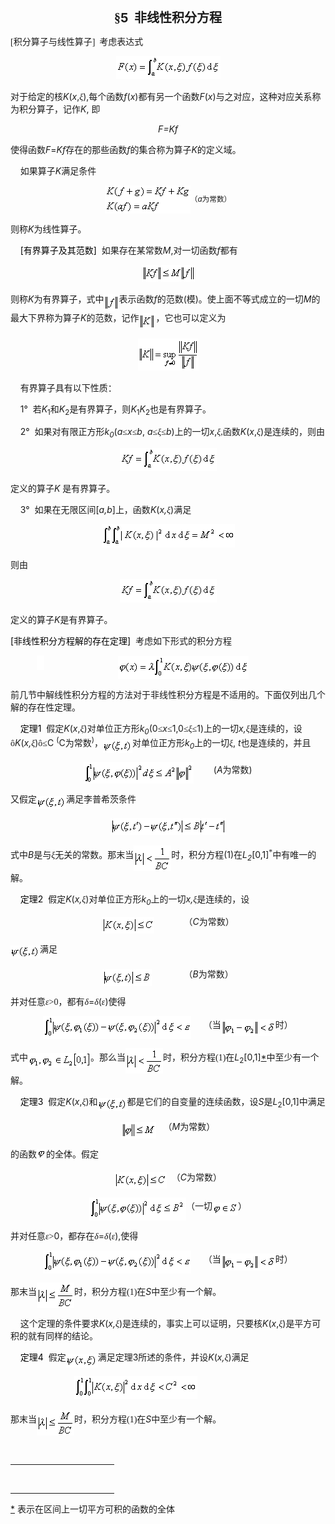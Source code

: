 <div class=Section1>
<p class=MsoNormalIndent align=center style='text-align:center'><b><span
lang=ZH-CN style='font-size:15.0pt;font-family:宋体_GB2312'>§</span></b><b><span
lang=EN-US style='font-size:15.0pt'>5&nbsp; </span></b><b><span lang=ZH-CN
style='font-size:15.0pt;font-family:宋体_GB2312'>非线性积分方程</span></b></p>
<p class=MsoNormal><span lang=EN-US style='font-family:宋体_GB2312'>[</span><span
lang=ZH-CN style='font-family:宋体_GB2312'>积分算子与线性算子</span><span lang=EN-US
style='font-family:宋体_GB2312'>]&nbsp; </span><span lang=ZH-CN style='font-family:
宋体_GB2312'>考虑表达式</span></p>
<p class=MsoNormalIndent align=center style='text-align:center'><sub><span
lang=EN-US style='font-size:10.5pt'><img width=167 height=37
src="res/17e9d95da129bdd93c34fb6cc6aaaa52_5833_files/image002.gif"
u1:shapes="_x0000_i1025"></span></sub></p>
<p class=MsoNormalIndent><span lang=ZH-CN style='font-family:宋体_GB2312'>对于给定的核</span><i><span
lang=EN-US>K</span></i><span lang=EN-US>(<i>x</i>,</span><i><span lang=ZH-CN
style='font-family:宋体_GB2312'>ξ</span></i><span lang=EN-US>),</span><span
lang=ZH-CN style='font-family:宋体_GB2312'>每个函数</span><i><span lang=EN-US>f</span></i><span
lang=EN-US>(<i>x</i>)</span><span lang=ZH-CN style='font-family:宋体_GB2312'>都有另一个函数</span><i><span
lang=EN-US>F</span></i><span lang=EN-US>(<i>x</i>)</span><span lang=ZH-CN
style='font-family:宋体_GB2312'>与之对应，这种对应关系称为积分算子，记作</span><i><span lang=EN-US>K</span></i><span
lang=EN-US>, </span><span lang=ZH-CN style='font-family:宋体_GB2312'>即</span></p>
<p class=MsoNormalIndent align=center style='text-align:center'><i><span
lang=EN-US>F=Kf</span></i></p>
<p class=MsoNormalIndent><span lang=ZH-CN style='font-family:宋体_GB2312'>使得函数</span><i><span
lang=EN-US>F</span></i><span lang=EN-US>=<i>Kf</i></span><span lang=ZH-CN
style='font-family:宋体_GB2312'>存在的那些函数</span><i><span lang=EN-US>f</span></i><span
lang=ZH-CN style='font-family:宋体_GB2312'>的集合称为算子</span><i><span lang=EN-US>K</span></i><span
lang=ZH-CN style='font-family:宋体_GB2312'>的定义域。</span></p>
<p class=MsoNormalIndent><span lang=EN-US>&nbsp;&nbsp;&nbsp; </span><span
lang=ZH-CN style='font-family:宋体_GB2312'>如果算子</span><i><span lang=EN-US>K</span></i><span
lang=ZH-CN style='font-family:宋体_GB2312'>满足条件</span></p>
<p class=MsoNormalIndent align=center style='text-align:center'><sub><span
lang=EN-US style='font-size:10.5pt'><img width=137 height=45
src="res/17e9d95da129bdd93c34fb6cc6aaaa52_5833_files/image004.gif"
u1:shapes="_x0000_i1026" align=absmiddle></span></sub><sub><span lang=ZH-CN
style='font-family:宋体_GB2312'>（</span><i><span lang=EN-US>a</span></i></sub><sub><span
lang=ZH-CN style='font-family:宋体_GB2312'>为常数）</span></sub></p>
<p class=MsoNormalIndent><span lang=ZH-CN style='font-family:宋体_GB2312'>则称</span><i><span
lang=EN-US>K</span></i><span lang=ZH-CN style='font-family:宋体_GB2312'>为线性算子。</span></p>
<p class=MsoNormalIndent><span lang=EN-US style='color:black'>&nbsp;&nbsp;&nbsp;
[</span><span lang=ZH-CN style='font-family:宋体_GB2312;color:black'>有界算子及其范数</span><span
lang=EN-US style='color:black'>]</span><span lang=EN-US>&nbsp; </span><span
lang=ZH-CN style='font-family:宋体_GB2312'>如果存在某常数</span><i><span lang=EN-US>M</span></i><span
lang=EN-US>,</span><span lang=ZH-CN style='font-family:宋体_GB2312'>对一切函数</span><i><span
lang=EN-US>f</span></i><span lang=ZH-CN style='font-family:宋体_GB2312'>都有</span></p>
<p class=MsoNormalIndent align=center style='text-align:center'><sub><span
lang=EN-US style='font-size:10.5pt'><img width=85 height=27
src="res/17e9d95da129bdd93c34fb6cc6aaaa52_5833_files/image006.gif"
u1:shapes="_x0000_i1029"></span></sub></p>
<p class=MsoNormalIndent><span lang=ZH-CN style='font-family:宋体_GB2312'>则称</span><i><span
lang=EN-US>K</span></i><span lang=ZH-CN style='font-family:宋体_GB2312'>为有界算子，式中</span><sub><span
lang=EN-US style='font-size:10.5pt;font-family:宋体_GB2312'><img width=24
height=27 src="res/17e9d95da129bdd93c34fb6cc6aaaa52_5833_files/image008.gif"
u1:shapes="_x0000_i1030" align=absmiddle></span></sub><span lang=ZH-CN
style='font-family:宋体_GB2312'>表示函数</span><i><span lang=EN-US>f</span></i><span
lang=ZH-CN style='font-family:宋体_GB2312'>的范数</span><span lang=EN-US>(</span><span
lang=ZH-CN style='font-family:宋体_GB2312'>模</span><span lang=EN-US>)</span><span
lang=ZH-CN style='font-family:宋体_GB2312'>。使上面不等式成立的一切</span><i><span
lang=EN-US>M</span></i><span lang=ZH-CN style='font-family:宋体_GB2312'>的最大下界称为算子</span><i><span
lang=EN-US>K</span></i><span lang=ZH-CN style='font-family:宋体_GB2312'>的范数，记作</span><sub><span
lang=EN-US style='font-size:10.5pt'><img width=27 height=27
src="res/17e9d95da129bdd93c34fb6cc6aaaa52_5833_files/image010.gif"
u1:shapes="_x0000_i1031" align=absmiddle></span></sub><span lang=ZH-CN
style='font-family:宋体_GB2312'>，它也可以定义为</span></p>
<p class=MsoNormalIndent align=center style='text-align:center'><sub><span
lang=EN-US style='font-size:10.5pt'><img width=97 height=51
src="res/17e9d95da129bdd93c34fb6cc6aaaa52_5833_files/image012.gif"
u1:shapes="_x0000_i1032"></span></sub></p>
<p class=MsoNormalIndent><span lang=EN-US>&nbsp;&nbsp;&nbsp; </span><span
lang=ZH-CN style='font-family:宋体_GB2312'>有界算子具有以下性质：</span></p>
<p class=MsoNormalIndent><span lang=EN-US>&nbsp;&nbsp;&nbsp; 1°&nbsp; </span><span
lang=ZH-CN style='font-family:宋体_GB2312'>若</span><i><span lang=EN-US>K</span></i><sub><span
lang=EN-US>1</span></sub><span lang=ZH-CN style='font-family:宋体_GB2312'>和</span><i><span
lang=EN-US>K</span></i><sub><span lang=EN-US>2</span></sub><span lang=ZH-CN
style='font-family:宋体_GB2312'>是有界算子，则</span><i><span lang=EN-US>K</span></i><sub><span
lang=EN-US>1</span></sub><i><span lang=EN-US>K</span></i><sub><span lang=EN-US>2</span></sub><span
lang=ZH-CN style='font-family:宋体_GB2312'>也是有界算子。</span></p>
<p class=MsoNormalIndent><span lang=EN-US>&nbsp;&nbsp;&nbsp; 2°&nbsp; </span><span
lang=ZH-CN style='font-family:宋体_GB2312'>如果对有限正方形</span><i><span lang=EN-US>k<sub>0</sub></span></i><span
lang=EN-US>(<i>a</i></span><span lang=ZH-CN style='font-family:宋体_GB2312'>≤</span><i><span
lang=EN-US>x</span></i><span lang=ZH-CN style='font-family:宋体_GB2312'>≤</span><i><span
lang=EN-US>b</span></i><span lang=EN-US>, <i>a</i></span><span lang=ZH-CN
style='font-family:宋体_GB2312'>≤<i>ξ</i>≤</span><i><span lang=EN-US>b</span></i><span
lang=EN-US>)</span><span lang=ZH-CN style='font-family:宋体_GB2312'>上的一切</span><i><span
lang=EN-US>x</span></i><span lang=EN-US>,</span><i><span lang=ZH-CN
style='font-family:宋体_GB2312'>ξ</span></i><span lang=EN-US style='font-family:
宋体_GB2312'>,</span><span lang=ZH-CN style='font-family:宋体_GB2312'>函数</span><i><span
lang=EN-US>K</span></i><span lang=EN-US>(<i>x</i>,</span><i><span lang=ZH-CN
style='font-family:宋体_GB2312'>ξ</span></i><span lang=EN-US>)</span><span
lang=ZH-CN style='font-family:宋体_GB2312'>是连续的，则由</span></p>
<p class=MsoNormalIndent align=center style='text-align:center'><sub><span
lang=EN-US style='font-size:10.5pt'><img width=155 height=37
src="res/17e9d95da129bdd93c34fb6cc6aaaa52_5833_files/image014.gif"
u1:shapes="_x0000_i1033"></span></sub></p>
<p class=MsoNormalIndent><span lang=ZH-CN style='font-family:宋体_GB2312'>定义的算子</span><i><span
lang=EN-US>K</span></i><span lang=EN-US> </span><span lang=ZH-CN
style='font-family:宋体_GB2312'>是有界算子。</span></p>
<p class=MsoNormalIndent><span lang=EN-US>&nbsp;&nbsp;&nbsp; 3°&nbsp; </span><span
lang=ZH-CN style='font-family:宋体_GB2312'>如果在无限区间</span><span lang=EN-US>[<i>a,b</i>]</span><span
lang=ZH-CN style='font-family:宋体_GB2312'>上，函数</span><i><span lang=EN-US>K</span></i><span
lang=EN-US>(<i>x,</i></span><i><span lang=ZH-CN style='font-family:宋体_GB2312'>ξ</span></i><span
lang=EN-US>)</span><span lang=ZH-CN style='font-family:宋体_GB2312'>满足</span></p>
<p class=MsoNormalIndent align=center style='text-align:center'><sub><span
lang=EN-US><img width=213 height=37
src="res/17e9d95da129bdd93c34fb6cc6aaaa52_5833_files/image016.gif"
u1:shapes="_x0000_i1034"></span></sub></p>
<p class=MsoNormalIndent><span lang=ZH-CN style='font-family:宋体_GB2312'>则由</span></p>
<p class=MsoNormalIndent align=center style='text-align:center'><sub><span
lang=EN-US style='font-size:10.5pt'><img width=155 height=37
src="res/17e9d95da129bdd93c34fb6cc6aaaa52_5833_files/image018.gif"
u1:shapes="_x0000_i1035"></span></sub></p>
<p class=MsoNormalIndent><span lang=ZH-CN style='font-family:宋体_GB2312'>定义的算子</span><i><span
lang=EN-US>K</span></i><span lang=ZH-CN style='font-family:宋体_GB2312'>是有界算子。</span></p>
<p class=MsoNormalIndent><span lang=EN-US style='color:black'>[</span><span
lang=ZH-CN style='font-family:宋体_GB2312;color:black'>非线性积分方程解的存在定理</span><span
lang=EN-US style='color:black'>]</span><span lang=EN-US>&nbsp; </span><span
lang=ZH-CN style='font-family:宋体_GB2312'>考虑如下形式的积分方程</span></p>
<pre style='text-align:right' align=right><span lang=EN-US>&nbsp;&nbsp;&nbsp;&nbsp; </span><sub><span
lang=EN-US style='font-size:10.5pt'><img width=12 height=23
src="res/17e9d95da129bdd93c34fb6cc6aaaa52_5833_files/image020.gif"
u1:shapes="_x0000_i1036"></span></sub><span lang=EN-US>&nbsp;&nbsp;&nbsp;&nbsp;&nbsp;&nbsp;&nbsp;&nbsp;&nbsp;&nbsp;&nbsp;&nbsp;&nbsp;&nbsp;</span><sub><span
lang=EN-US style='font-size:10.5pt'><img width=209 height=37
src="res/17e9d95da129bdd93c34fb6cc6aaaa52_5833_files/image022.gif"
u1:shapes="_x0000_i1037" align=absmiddle>&nbsp;&nbsp;&nbsp;&nbsp;&nbsp;&nbsp;&nbsp;&nbsp;&nbsp;&nbsp;&nbsp;</span></sub><span
lang=EN-US>&nbsp;&nbsp;&nbsp;&nbsp;&nbsp;&nbsp;&nbsp;&nbsp;&nbsp;&nbsp;&nbsp;&nbsp;&nbsp;&nbsp;&nbsp;(1)</span></pre>
<p class=MsoNormalIndent><span lang=ZH-CN style='font-family:宋体_GB2312'>前几节中解线性积分方程的方法对于非线性积分方程是不适用的。下面仅列出几个解的存在性定理。</span></p>
<p class=MsoNormalIndent><span lang=EN-US>&nbsp;&nbsp;&nbsp; </span><span
lang=ZH-CN style='font-family:宋体_GB2312;color:black'>定理</span><span lang=EN-US
style='color:black'>1</span><span lang=EN-US style='color:fuchsia'>&nbsp; </span><span
lang=ZH-CN style='font-family:宋体_GB2312'>假定</span><i><span lang=EN-US>K</span></i><span
lang=EN-US>(<i>x</i>,</span><i><span lang=ZH-CN style='font-family:宋体_GB2312'>ξ</span></i><span
lang=EN-US>)</span><span lang=ZH-CN style='font-family:宋体_GB2312'>对单位正方形</span><i><span
lang=EN-US>k<sub>0</sub></span></i><span lang=EN-US>(0</span><span lang=ZH-CN
style='font-family:宋体_GB2312'>≤</span><i><span lang=EN-US>x</span></i><span
lang=ZH-CN style='font-family:宋体_GB2312'>≤</span><span lang=EN-US>1,0</span><span
lang=ZH-CN style='font-family:宋体_GB2312'>≤<i>ξ</i>≤</span><span lang=EN-US>1)</span><span
lang=ZH-CN style='font-family:宋体_GB2312'>上的一切</span><i><span lang=EN-US>x,</span></i><i><span
lang=ZH-CN style='font-family:宋体_GB2312'>ξ</span></i><span lang=ZH-CN
style='font-family:宋体_GB2312'>是连续的，设</span><span lang=EN-US style='font-family:
Symbol'>&ocirc;</span><i><span lang=EN-US>K</span></i><span lang=EN-US>(<i>x,</i></span><i><span
lang=ZH-CN style='font-family:宋体_GB2312'>ξ</span></i><span lang=EN-US>)</span><span
lang=EN-US style='font-family:Symbol'>&ocirc;</span><span lang=ZH-CN
style='font-family:宋体_GB2312'>≤</span><span lang=EN-US>C <sup>(</sup>C</span><span
lang=ZH-CN style='font-family:宋体_GB2312'>为常数</span><sup><span lang=EN-US>)</span></sup><span
lang=ZH-CN style='font-family:宋体_GB2312'>，</span><i><sub><span lang=EN-US
style='font-size:10.5pt;font-family:宋体_GB2312'><img width=47 height=21
src="res/17e9d95da129bdd93c34fb6cc6aaaa52_5833_files/image024.gif"
u1:shapes="_x0000_i1038" align=absmiddle></span></sub></i><span lang=ZH-CN
style='font-family:宋体_GB2312'>对单位正方形</span><i><span lang=EN-US>k<sub>0</sub></span></i><span
lang=ZH-CN style='font-family:宋体_GB2312'>上的一切</span><i><span lang=ZH-CN
style='font-family:宋体_GB2312'>ξ</span></i><span lang=EN-US>, <i>t</i></span><span
lang=ZH-CN style='font-family:宋体_GB2312'>也是连续的，并且</span></p>
<p class=MsoNormalIndent align=center style='text-align:center'><sub><span
lang=EN-US style='font-size:10.5pt'><img width=176 height=35
src="res/17e9d95da129bdd93c34fb6cc6aaaa52_5833_files/image026.gif"
u1:shapes="_x0000_i1039" align=absmiddle></span></sub><span lang=EN-US>&nbsp;&nbsp;&nbsp;&nbsp;&nbsp;&nbsp;&nbsp;
(<i>A</i></span><span lang=ZH-CN style='font-family:宋体_GB2312'>为常数</span><span
lang=EN-US>)</span></p>
<p class=MsoNormalIndent><span lang=ZH-CN style='font-family:宋体_GB2312'>又假定</span><sub><span
lang=EN-US style='font-size:10.5pt'><img width=47 height=21
src="res/17e9d95da129bdd93c34fb6cc6aaaa52_5833_files/image028.gif"
u1:shapes="_x0000_i1040" align=absmiddle></span></sub><span lang=ZH-CN
style='font-family:宋体_GB2312'>满足李普希茨条件</span></p>
<p class=MsoNormalIndent align=center style='text-align:center'><sub><span
lang=EN-US style='font-size:10.5pt'><img width=185 height=27
src="res/17e9d95da129bdd93c34fb6cc6aaaa52_5833_files/image030.gif"
u1:shapes="_x0000_i1041"></span></sub></p>
<p class=MsoNormalIndent><span lang=ZH-CN style='font-family:宋体_GB2312'>式中</span><i><span
lang=EN-US>B</span></i><span lang=ZH-CN style='font-family:宋体_GB2312'>是与</span><i><span
lang=ZH-CN style='font-family:宋体_GB2312'>ξ</span></i><span lang=ZH-CN
style='font-family:宋体_GB2312'>无关的常数。那末当</span><sub><span lang=EN-US
style='font-size:10.5pt;font-family:宋体_GB2312'><img width=60 height=41
src="res/17e9d95da129bdd93c34fb6cc6aaaa52_5833_files/image032.gif"
u1:shapes="_x0000_i1042" align=absmiddle></span></sub><span lang=ZH-CN
style='font-family:宋体_GB2312'>时，积分方程</span><span lang=EN-US>(1)</span><span
lang=ZH-CN style='font-family:宋体_GB2312'>在</span><i><span lang=EN-US>L<sub>2</sub></span></i><span
lang=EN-US>[0,1]</span><sup><span lang=EN-US style='font-family:宋体_GB2312'>*</span></sup><span
lang=ZH-CN style='font-family:宋体_GB2312'>中有唯一的解。</span></p>
<p class=MsoNormalIndent><span lang=EN-US>&nbsp;<span style='color:black'>&nbsp;&nbsp;
</span></span><span lang=ZH-CN style='font-family:宋体_GB2312;color:black'>定理</span><span
lang=EN-US style='color:black'>2</span><span lang=EN-US style='color:fuchsia'>&nbsp;
</span><span lang=ZH-CN style='font-family:宋体_GB2312'>假定</span><i><span
lang=EN-US>K</span></i><span lang=EN-US>(<i>x,</i></span><i><span lang=ZH-CN
style='font-family:宋体_GB2312'>ξ</span></i><span lang=EN-US>)</span><span
lang=ZH-CN style='font-family:宋体_GB2312'>对单位正方形</span><i><span lang=EN-US>k<sub>0</sub></span></i><span
lang=ZH-CN style='font-family:宋体_GB2312'>上的一切</span><i><span lang=EN-US>x,</span></i><i><span
lang=ZH-CN style='font-family:宋体_GB2312'>ξ</span></i><span lang=ZH-CN
style='font-family:宋体_GB2312'>是连续的，设</span><span lang=ZH-CN> </span></p>
<p class=MsoNormalIndent align=center style='text-align:center'><sub><span
lang=EN-US style='font-size:10.5pt'><img width=84 height=27
src="res/17e9d95da129bdd93c34fb6cc6aaaa52_5833_files/image034.gif"
u1:shapes="_x0000_i1043" align=absmiddle></span></sub><span lang=EN-US>&nbsp;&nbsp;&nbsp;&nbsp;&nbsp;&nbsp;&nbsp;&nbsp;&nbsp;&nbsp;&nbsp;
</span><span lang=ZH-CN style='font-family:宋体_GB2312'>（</span><i><span
lang=EN-US>C</span></i><span lang=ZH-CN style='font-family:宋体_GB2312'>为常数）</span></p>
<p class=MsoNormalIndent><sub><span lang=EN-US style='font-size:10.5pt'><img
width=47 height=21 src="res/17e9d95da129bdd93c34fb6cc6aaaa52_5833_files/image036.gif"
u1:shapes="_x0000_i1044" align=absmiddle></span></sub><span lang=ZH-CN
style='font-family:宋体_GB2312'>满足</span></p>
<p class=MsoNormalIndent align=center style='text-align:center'><sub><span
lang=EN-US style='font-size:10.5pt'><img width=79 height=27
src="res/17e9d95da129bdd93c34fb6cc6aaaa52_5833_files/image038.gif"
u1:shapes="_x0000_i1045" align=absmiddle></span></sub><span lang=EN-US>&nbsp;&nbsp;&nbsp;&nbsp;&nbsp;&nbsp;
&nbsp;&nbsp;&nbsp;&nbsp;&nbsp;&nbsp;</span><span lang=ZH-CN style='font-family:
宋体_GB2312'>（</span><i><span lang=EN-US>B</span></i><span lang=ZH-CN
style='font-family:宋体_GB2312'>为常数）</span></p>
<p class=MsoNormalIndent><span lang=ZH-CN style='font-family:宋体_GB2312'>并对任意</span><i><span
lang=ZH-CN style='font-family:宋体_GB2312'>ε</span></i><span lang=EN-US
style='font-family:宋体_GB2312'>&gt;0</span><span lang=ZH-CN style='font-family:
宋体_GB2312'>，都有</span><i><span lang=ZH-CN style='font-family:宋体_GB2312'>δ</span></i><span
lang=EN-US>=</span><i><span lang=ZH-CN style='font-family:宋体_GB2312'>δ</span></i><span
lang=EN-US>(</span><i><span lang=ZH-CN style='font-family:宋体_GB2312'>ε</span></i><span
lang=EN-US>)</span><span lang=ZH-CN style='font-family:宋体_GB2312'>使得</span></p>
<p class=MsoNormalIndent align=center style='text-align:center'><sub><span
lang=EN-US style='font-size:10.5pt'><img width=237 height=37
src="res/17e9d95da129bdd93c34fb6cc6aaaa52_5833_files/image040.gif"
u1:shapes="_x0000_i1046" align=absmiddle></span></sub><span lang=EN-US>&nbsp;&nbsp;&nbsp;&nbsp;
</span><span lang=ZH-CN style='font-family:宋体_GB2312'>（当</span><sub><span
lang=EN-US style='font-size:10.5pt'><img width=87 height=27
src="res/17e9d95da129bdd93c34fb6cc6aaaa52_5833_files/image042.gif"
u1:shapes="_x0000_i1047" align=absmiddle></span></sub><span lang=ZH-CN
style='font-family:宋体_GB2312'>时）</span></p>
<p class=MsoNormalIndent><span lang=ZH-CN style='font-family:宋体_GB2312'>式中</span><sub><span
lang=EN-US style='font-size:10.5pt'><img width=100 height=23
src="res/17e9d95da129bdd93c34fb6cc6aaaa52_5833_files/image044.gif"
u1:shapes="_x0000_i1048" align=absmiddle></span></sub><span lang=ZH-CN
style='font-family:宋体_GB2312'>。那么当</span><sub><span lang=EN-US
style='font-size:10.5pt;font-family:宋体_GB2312'><img width=60 height=41
src="res/17e9d95da129bdd93c34fb6cc6aaaa52_5833_files/image046.gif"
u1:shapes="_x0000_i1049" align=absmiddle></span></sub><span lang=ZH-CN
style='font-family:宋体_GB2312'>时，积分方程</span><span lang=EN-US style='font-family:
宋体_GB2312'>(1)</span><span lang=ZH-CN style='font-family:宋体_GB2312'>在</span><i><span
lang=EN-US>L</span></i><sub><span lang=EN-US>2</span></sub><span lang=EN-US>[0,1]<a
href="bword://None" name="_ftnref1" title=""><span class=MsoFootnoteReference>*</span></a></span><span
lang=ZH-CN style='font-family:宋体_GB2312'>中至少有一个解。</span></p>
<p class=MsoNormalIndent><span lang=EN-US style='color:black'>&nbsp;&nbsp;&nbsp;
</span><span lang=ZH-CN style='font-family:宋体_GB2312;color:black'>定理</span><span
lang=EN-US style='color:black'>3</span><span lang=EN-US style='color:fuchsia'>&nbsp;
</span><span lang=ZH-CN style='font-family:宋体_GB2312'>假定</span><i><span
lang=EN-US>K</span></i><span lang=EN-US>(<i>x</i>,</span><i><span lang=ZH-CN
style='font-family:宋体_GB2312'>ξ</span></i><span lang=EN-US>)</span><span
lang=ZH-CN style='font-family:宋体_GB2312'>和</span><sub><span lang=EN-US
style='font-size:10.5pt'><img width=47 height=21
src="res/17e9d95da129bdd93c34fb6cc6aaaa52_5833_files/image048.gif"
u1:shapes="_x0000_i1050" align=absmiddle></span></sub><span lang=ZH-CN
style='font-family:宋体_GB2312'>都是它们的自变量的连续函数，设</span><i><span lang=EN-US>S</span></i><span
lang=ZH-CN style='font-family:宋体_GB2312'>是</span><i><span lang=EN-US>L</span></i><sub><span
lang=EN-US>2</span></sub><span lang=EN-US>[0,1]</span><span lang=ZH-CN
style='font-family:宋体_GB2312'>中满足</span></p>
<p class=MsoNormalIndent align=center style='text-align:center'><sub><span
lang=EN-US style='font-size:10.5pt'><img width=56 height=27
src="res/17e9d95da129bdd93c34fb6cc6aaaa52_5833_files/image050.gif"
u1:shapes="_x0000_i1051" align=absmiddle></span></sub><span lang=EN-US>&nbsp;&nbsp;
</span><span lang=ZH-CN style='font-family:宋体_GB2312'>（</span><i><span
lang=EN-US>M</span></i><span lang=ZH-CN style='font-family:宋体_GB2312'>为常数）</span></p>
<p class=MsoNormalIndent><span lang=ZH-CN style='font-family:宋体_GB2312'>的函数</span><sub><span
lang=EN-US style='font-size:10.5pt'><img width=15 height=17
src="res/17e9d95da129bdd93c34fb6cc6aaaa52_5833_files/image052.gif"
u1:shapes="_x0000_i1052"></span></sub><span lang=ZH-CN style='font-family:宋体_GB2312'>的全体。假定</span><span
lang=ZH-CN> </span></p>
<p class=MsoNormalIndent align=center style='text-align:center'><sub><span
lang=EN-US style='font-size:10.5pt'><img width=84 height=27
src="res/17e9d95da129bdd93c34fb6cc6aaaa52_5833_files/image054.gif"
u1:shapes="_x0000_i1053" align=absmiddle></span></sub><span lang=EN-US>&nbsp; </span><span
lang=ZH-CN style='font-family:宋体_GB2312'>（</span><i><span lang=EN-US>C</span></i><span
lang=ZH-CN style='font-family:宋体_GB2312'>为常数）</span></p>
<p class=MsoNormalIndent align=center style='text-align:center'><sub><span
lang=EN-US style='font-size:10.5pt'><img width=155 height=37
src="res/17e9d95da129bdd93c34fb6cc6aaaa52_5833_files/image056.gif"
u1:shapes="_x0000_i1054" align=absmiddle></span></sub><span lang=ZH-CN
style='font-family:宋体_GB2312'>（一切</span><sub><span lang=EN-US style='font-size:
10.5pt'><img width=41 height=21
src="res/17e9d95da129bdd93c34fb6cc6aaaa52_5833_files/image058.gif"
u1:shapes="_x0000_i1055" align=absmiddle></span></sub><span lang=ZH-CN
style='font-family:宋体_GB2312'>）</span></p>
<p class=MsoNormalIndent><span lang=ZH-CN style='font-family:宋体_GB2312'>并对任意</span><i><span
lang=ZH-CN style='font-family:宋体_GB2312'>ε</span></i><span lang=EN-US
style='font-family:宋体_GB2312'>&gt;</span><span lang=EN-US>0</span><span
lang=ZH-CN style='font-family:宋体_GB2312'>，都存在<i>δ</i></span><span lang=EN-US>=</span><i><span
lang=ZH-CN style='font-family:宋体_GB2312'>δ</span></i><span lang=EN-US>(</span><i><span
lang=ZH-CN style='font-family:宋体_GB2312'>ε</span></i><span lang=EN-US>),</span><span
lang=ZH-CN style='font-family:宋体_GB2312'>使得</span></p>
<p class=MsoNormalIndent align=center style='text-align:center'><sub><span
lang=EN-US style='font-size:10.5pt'><img width=237 height=37
src="res/17e9d95da129bdd93c34fb6cc6aaaa52_5833_files/image060.gif"
u1:shapes="_x0000_i1056" align=absmiddle></span></sub><span lang=EN-US>&nbsp;&nbsp;&nbsp;&nbsp;
</span><span lang=ZH-CN style='font-family:宋体_GB2312'>（当</span><sub><span
lang=EN-US style='font-size:10.5pt'><img width=87 height=27
src="res/17e9d95da129bdd93c34fb6cc6aaaa52_5833_files/image061.gif"
u1:shapes="_x0000_i1057" align=absmiddle></span></sub><span lang=ZH-CN
style='font-family:宋体_GB2312'>时）</span></p>
<p class=MsoNormalIndent><span lang=ZH-CN style='font-family:宋体_GB2312'>那末当</span><sub><span
lang=EN-US style='font-size:10.5pt;font-family:宋体_GB2312'><img width=60
height=41 src="res/17e9d95da129bdd93c34fb6cc6aaaa52_5833_files/image063.gif"
u1:shapes="_x0000_i1058" align=absmiddle></span></sub><span lang=ZH-CN
style='font-family:宋体_GB2312'>时，积分方程</span><span lang=EN-US style='font-family:
宋体_GB2312'>(1)</span><span lang=ZH-CN style='font-family:宋体_GB2312'>在</span><i><span
lang=EN-US>S</span></i><span lang=ZH-CN style='font-family:宋体_GB2312'>中至少有一个解。</span></p>
<p class=MsoNormalIndent><span lang=EN-US>&nbsp;&nbsp;&nbsp; </span><span
lang=ZH-CN style='font-family:宋体_GB2312'>这个定理的条件要求</span><i><span lang=EN-US>K</span></i><span
lang=EN-US>(<i>x,</i></span><i><span lang=ZH-CN style='font-family:宋体_GB2312'>ξ</span></i><span
lang=EN-US>)</span><span lang=ZH-CN style='font-family:宋体_GB2312'>是连续的，事实上可以证明，只要核</span><i><span
lang=EN-US>K</span></i><span lang=EN-US>(<i>x</i>,</span><i><span lang=ZH-CN
style='font-family:宋体_GB2312'>ξ</span></i><span lang=EN-US>)</span><span
lang=ZH-CN style='font-family:宋体_GB2312'>是平方可积的就有同样的结论。</span></p>
<p class=MsoNormalIndent><span lang=EN-US style='color:black'>&nbsp;&nbsp;&nbsp;
</span><span lang=ZH-CN style='font-family:宋体_GB2312;color:black'>定理</span><span
lang=EN-US style='color:black'>4</span><span lang=EN-US style='color:fuchsia'>&nbsp;
</span><span lang=ZH-CN style='font-family:宋体_GB2312'>假定</span><sub><span
lang=EN-US style='font-size:10.5pt'><img width=51 height=21
src="res/17e9d95da129bdd93c34fb6cc6aaaa52_5833_files/image065.gif"
u1:shapes="_x0000_i1059" align=absmiddle></span></sub><span lang=ZH-CN
style='font-family:宋体_GB2312'>满足定理</span><span lang=EN-US>3</span><span
lang=ZH-CN style='font-family:宋体_GB2312'>所述的条件，并设</span><i><span lang=EN-US>K</span></i><span
lang=EN-US>(<i>x,</i></span><i><span lang=ZH-CN style='font-family:宋体_GB2312'>ξ</span></i><span
lang=EN-US>)</span><span lang=ZH-CN style='font-family:宋体_GB2312'>满足</span></p>
<p class=MsoNormalIndent><span lang=EN-US>&nbsp;&nbsp;&nbsp;&nbsp;&nbsp;&nbsp;&nbsp;&nbsp;&nbsp;&nbsp;&nbsp;&nbsp;&nbsp;&nbsp;&nbsp;&nbsp;&nbsp;&nbsp;&nbsp;&nbsp;&nbsp;&nbsp;&nbsp;&nbsp;&nbsp;
</span><sub><span lang=EN-US style='font-size:10.5pt'><img width=197 height=37
src="res/17e9d95da129bdd93c34fb6cc6aaaa52_5833_files/image067.gif"
u1:shapes="_x0000_i1060"></span></sub></p>
<p class=MsoNormalIndent><span lang=ZH-CN style='font-family:宋体_GB2312'>那末当</span><sub><span
lang=EN-US style='font-size:10.5pt;font-family:宋体_GB2312'><img width=60
height=41 src="res/17e9d95da129bdd93c34fb6cc6aaaa52_5833_files/image069.gif"
u1:shapes="_x0000_i1061" align=absmiddle></span></sub><span lang=ZH-CN
style='font-family:宋体_GB2312'>时，积分方程</span><span lang=EN-US style='font-family:
宋体_GB2312'>(1)</span><span lang=ZH-CN style='font-family:宋体_GB2312'>在</span><i><span
lang=EN-US>S</span></i><span lang=ZH-CN style='font-family:宋体_GB2312'>中至少有一个解。</span></p>
<div>
<p class=MsoNormal align=left style='margin:0mm;margin-bottom:.0001pt;
text-align:left'><span lang=EN-US style='font-family:宋体'><br clear=all>
</span></p>
<div class=MsoNormal align=left style='margin:0mm;margin-bottom:.0001pt;
text-align:left'><span lang=EN-US style='font-family:宋体'>
<hr size=1 width="33%" align=left>
</span></div>
</div>
</div>
<div><br clear=all>
<hr align=left size=1 width="33%">
<div id=ftn1>
<p class=MsoFootnoteText><a href="#None" name="_ftn1" title=""><span
class=MsoFootnoteReference><span lang=EN-US style='font-size:10.5pt'>*</span></span></a><span
lang=EN-US style='font-size:10.5pt'> </span><span lang=ZH-CN style='font-size:
10.5pt;font-family:宋体_GB2312'>表示在区间上一切平方可积的函数的全体</span></p>
</div>
</div>